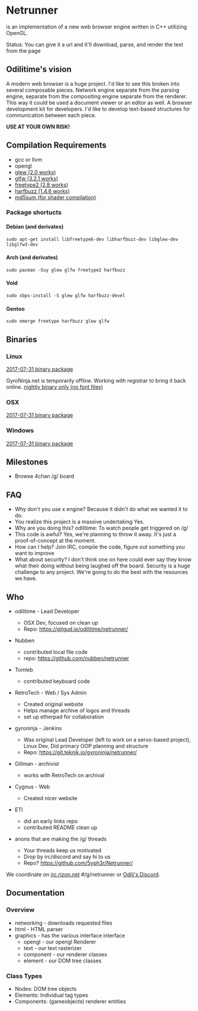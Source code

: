 # Netrunner

is an implementation of a new web browser engine written in C++ utilizing OpenGL.

Status: You can give it a url and it'll download, parse, and render the text from the page

## Odilitime's vision
A modern web browser is a huge project. I'd like to see this broken into several composable pieces.
Network engine separate from the parsing engine, separate from the compositing engine separate from the renderer.
This way it could be used a document viewer or an editor as well.
A browser development kit for developers.
I'd like to develop text-based structures for communication between each piece.

**USE AT YOUR OWN RISK!**

## Compilation Requirements
- gcc or llvm
- opengl
- [glew (2.0 works)](https://github.com/nigels-com/glew/releases)
- [glfw (3.2.1 works)](https://github.com/glfw/glfw/releases)
- [freetype2 (2.8 works)](https://www.freetype.org/download.html)
- [harfbuzz (1.4.6 works)](https://github.com/behdad/harfbuzz/releases)
- [md5sum (for shader compilation)](https://spit.mixtape.moe/view/765a1dc1)

### Package shortucts
#### Debian (and derivates)
`sudo apt-get install libfreetype6-dev libharfbuzz-dev libglew-dev libglfw3-dev`

#### Arch (and derivates)
`sudo pacman -Suy glew glfw freetype2 harfbuzz`

#### Void
`sudo xbps-install -S glew glfw harfbuzz-devel`

#### Gentoo
`sudo emerge freetype harfbuzz glew glfw`

## Binaries
### Linux
[2017-07-31 binary package](https://my.mixtape.moe/imatcb.tar.gz)

GyroNinja.net is temporarily offline. Working with registrar to bring it back online.
[nightly binary only (no font files)](https://gyroninja.net:1615/job/NetRunner/lastSuccessfulBuild/artifact/netrunner)

### OSX
[2017-07-31 binary package](https://my.mixtape.moe/ywjanx.zip)

### Windows
[2017-07-31 binary package](https://my.mixtape.moe/hkpcyu.zip)

## Milestones
- Browse 4chan /g/ board

## FAQ
- Why don't you use x engine?
Because it didn't do what we wanted it to do.
- You realize this project is a massive undertaking
Yes.
- Why are you doing this?
odilitime: To watch people get triggered on /g/
- This code is awful?
Yes, we're planning to throw it away. It's just a proof-of-concept at the moment.
- How can I help?
Join IRC, compile the code, figure out something you want to improve
- What about security?
I don't think one on here could ever say they know what their doing without being laughed off the board. Security is a huge challenge to any project. We're going to do the best with the resources we have.

## Who

- odilitime - Lead Developer
  - OSX Dev, focused on clean up
  - Repo: https://gitgud.io/odilitime/netrunner/

- Nubben
  - contributed local file code
  - repo: https://github.com/nubben/netrunner

- Tomleb
  - contributed keyboard code

- RetroTech - Web / Sys Admin
  - Created original website
  - Helps manage archive of logos and threads
  - set up etherpad for collaboration

- gyroninja - Jenkins
  - Was original Lead Developer (left to work on a servo-based project), Linux Dev, Did primary OOP planning and structure
  - Repo: https://git.teknik.io/gyroninja/netrunner/

- Gillman - archivist
  - works with RetroTech on archival

- Cygnus - Web
  - Created nicer website

- ETI
  - did an early links repo
  - contributed README clean up

- anons that are making the /g/ threads
  - Your threads keep us motivated
  - Drop by irc/discord and say hi to us
  - Repo? https://github.com/5yph3r/Netrunner/

We coordinate on [irc.rizon.net](https://www.rizon.net/chat) #/g/netrunner or [Odili's Discord](https://discord.gg/ffWabPn).

## Documentation

### Overview
- networking - downloads requested files
- html - HTML parser
- graphics - has the various interface interface
  - opengl - our opengl Renderer
  - text - our text rasterizer
  - component - our renderer classes
  - element - our DOM tree classes

### Class Types
- Nodes: DOM tree objects
- Elements: Individual tag types
- Components: (gameobjects) renderer entities
